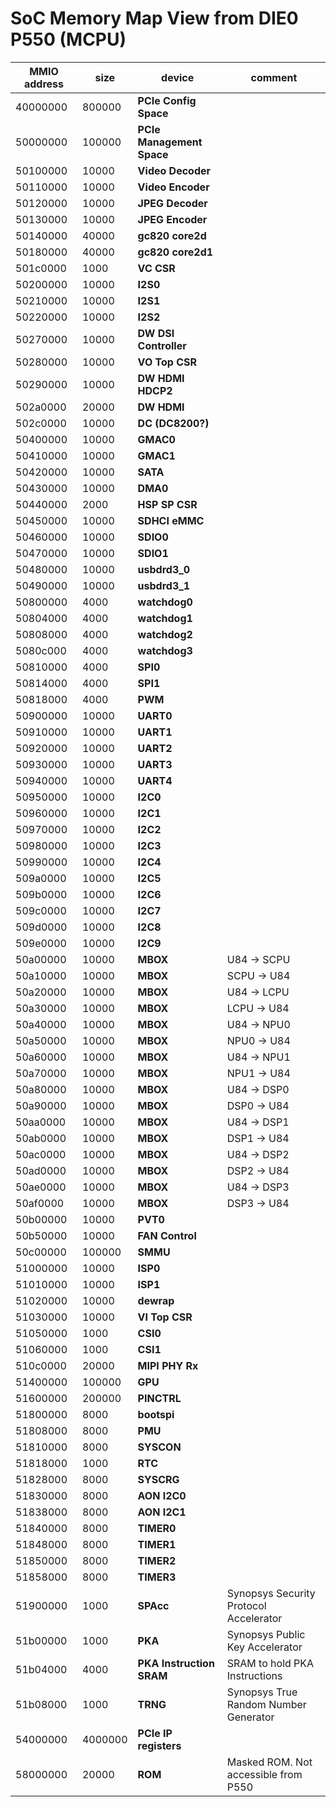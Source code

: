 # SoC Memory Map View from DIE0 P550 (MCPU)
| MMIO address | size | device | comment |
| -------- | ------- | --------- | ----- |
| 40000000 |  800000 | **PCIe Config Space** |
| 50000000 |  100000 | **PCIe Management Space** |
| 50100000 |   10000 | **Video Decoder** |
| 50110000 |   10000 | **Video Encoder** |
| 50120000 |   10000 | **JPEG Decoder** |
| 50130000 |   10000 | **JPEG Encoder** |
| 50140000 |   40000 | **gc820 core2d** |
| 50180000 |   40000 | **gc820 core2d1** |
| 501c0000 |    1000 | **VC CSR** |
| 50200000 |   10000 | **I2S0** |
| 50210000 |   10000 | **I2S1** |
| 50220000 |   10000 | **I2S2** |
| 50270000 |   10000 | **DW DSI Controller** |
| 50280000 |   10000 | **VO Top CSR** |
| 50290000 |   10000 | **DW HDMI HDCP2** |
| 502a0000 |   20000 | **DW HDMI** |
| 502c0000 |   10000 | **DC (DC8200?)** |
| 50400000 |   10000 | **GMAC0** |
| 50410000 |   10000 | **GMAC1** |
| 50420000 |   10000 | **SATA** |
| 50430000 |   10000 | **DMA0** |
| 50440000 |    2000 | **HSP SP CSR** |
| 50450000 |   10000 | **SDHCI eMMC** |
| 50460000 |   10000 | **SDIO0** |
| 50470000 |   10000 | **SDIO1** |
| 50480000 |   10000 | **usbdrd3_0** |
| 50490000 |   10000 | **usbdrd3_1** |
| 50800000 |    4000 | **watchdog0** |
| 50804000 |    4000 | **watchdog1** |
| 50808000 |    4000 | **watchdog2** |
| 5080c000 |    4000 | **watchdog3** |
| 50810000 |    4000 | **SPI0** |
| 50814000 |    4000 | **SPI1** |
| 50818000 |    4000 | **PWM** |
| 50900000 |   10000 | **UART0** |
| 50910000 |   10000 | **UART1** |
| 50920000 |   10000 | **UART2** |
| 50930000 |   10000 | **UART3** |
| 50940000 |   10000 | **UART4** |
| 50950000 |   10000 | **I2C0** |
| 50960000 |   10000 | **I2C1** |
| 50970000 |   10000 | **I2C2** |
| 50980000 |   10000 | **I2C3** |
| 50990000 |   10000 | **I2C4** |
| 509a0000 |   10000 | **I2C5** |
| 509b0000 |   10000 | **I2C6** |
| 509c0000 |   10000 | **I2C7** |
| 509d0000 |   10000 | **I2C8** |
| 509e0000 |   10000 | **I2C9** |
| 50a00000 |   10000 | **MBOX** | U84 -> SCPU |
| 50a10000 |   10000 | **MBOX** | SCPU -> U84 |
| 50a20000 |   10000 | **MBOX** | U84 -> LCPU |
| 50a30000 |   10000 | **MBOX** | LCPU -> U84 |
| 50a40000 |   10000 | **MBOX** | U84 -> NPU0 |
| 50a50000 |   10000 | **MBOX** | NPU0 -> U84 |
| 50a60000 |   10000 | **MBOX** | U84 -> NPU1 |
| 50a70000 |   10000 | **MBOX** | NPU1 -> U84 |
| 50a80000 |   10000 | **MBOX** | U84 -> DSP0 |
| 50a90000 |   10000 | **MBOX** | DSP0 -> U84 |
| 50aa0000 |   10000 | **MBOX** | U84 -> DSP1 |
| 50ab0000 |   10000 | **MBOX** | DSP1 -> U84 |
| 50ac0000 |   10000 | **MBOX** | U84 -> DSP2 |
| 50ad0000 |   10000 | **MBOX** | DSP2 -> U84 |
| 50ae0000 |   10000 | **MBOX** | U84 -> DSP3 |
| 50af0000 |   10000 | **MBOX** | DSP3 -> U84 |
| 50b00000 |   10000 | **PVT0** |
| 50b50000 |   10000 | **FAN Control** |
| 50c00000 |  100000 | **SMMU** |
| 51000000 |   10000 | **ISP0** |
| 51010000 |   10000 | **ISP1** |
| 51020000 |   10000 | **dewrap** |
| 51030000 |   10000 | **VI Top CSR** |
| 51050000 |    1000 | **CSI0** |
| 51060000 |    1000 | **CSI1** |
| 510c0000 |   20000 | **MIPI PHY Rx** |
| 51400000 |  100000 | **GPU** |
| 51600000 |  200000 | **PINCTRL** |
| 51800000 |    8000 | **bootspi** |
| 51808000 |    8000 | **PMU** |
| 51810000 |    8000 | **SYSCON** |
| 51818000 |    1000 | **RTC** |
| 51828000 |    8000 | **SYSCRG** |
| 51830000 |    8000 | **AON I2C0** |
| 51838000 |    8000 | **AON I2C1** |
| 51840000 |    8000 | **TIMER0** |
| 51848000 |    8000 | **TIMER1** |
| 51850000 |    8000 | **TIMER2** |
| 51858000 |    8000 | **TIMER3** |
| 51900000 |    1000 | **SPAcc** | Synopsys Security Protocol Accelerator  |
| 51b00000 |    1000 | **PKA** | Synopsys Public Key Accelerator |
| 51b04000 |    4000 | **PKA Instruction SRAM** | SRAM to hold PKA Instructions |
| 51b08000 |    1000 | **TRNG** | Synopsys True Random Number Generator |
| 54000000 | 4000000 | **PCIe IP registers** |
| 58000000 |   20000 | **ROM** | Masked ROM. Not accessible from P550 |
